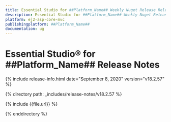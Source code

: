 ```yaml
---
title: Essential Studio for ##Platform_Name## Weekly Nuget Release Release Notes  
description: Essential Studio for ##Platform_Name## Weekly Nuget Release Release Notes  
platform: ej2-asp-core-mvc
publishingplatform: ##Platform_Name##
documentation: ug
---
```


# Essential Studio&reg; for  ##Platform_Name##  Release Notes  

{% include release-info.html date="September 8, 2020"   version="v18.2.57"  %} 

{% directory path: _includes/release-notes/v18.2.57 %}

{% include {{file.url}} %}

{% enddirectory %}
